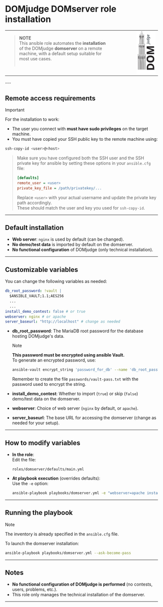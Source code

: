 # DOMjudge DOMserver role installation

<table><tr><td style="vertical-align: top; width: 70%;"><blockquote><strong>NOTE</strong><br>
      This ansible role automates the <b>installation</b> of the DOMjudge <b>domserver</b> on a remote machine, with a default setup suitable for most use cases.<br><br>
      </blockquote></td><td style="text-align: right;"><img src="img/DOMjudgelogo.svg" alt="DOMjudge Logo" height="140"></td></tr></table>
---

## Remote access requirements

> [!IMPORTANT]
> For the installation to work:
> - The user you connect with **must have sudo privileges** on the target machine.
> - You must have copied your SSH public key to the remote machine using:
>
> ```bash
> ssh-copy-id <user>@<host>
> ```
>
> > Make sure you have configured both the SSH user and the SSH private key for ansible by setting these options in your `ansible.cfg` file:
> > ```ini
> > [defaults]
> > remote_user = <user>
> > private_key_file = /path/privatekey/...
> > ```
> > Replace `<user>` with your actual username and update the private key path accordingly.  
> > These should match the user and key you used for `ssh-copy-id`.

---

## Default installation

- **Web server**: `nginx` is used by default (can be changed).
- **No demo/test data** is imported by default on the domserver.
- **No functional configuration** of DOMjudge (only technical installation).

---

## Customizable variables

You can change the following variables as needed:

```yaml
db_root_password: !vault |
  $ANSIBLE_VAULT;1.1;AES256
  ...
  ...
install_demo_contest: false # or true
webserver: nginx # or apache
server_baseurl: "http://localhost" # change as needed
```

- **db_root_password**: The MariaDB root password for the database hosting DOMjudge's data.  
  
  > [!NOTE]
  > **This password must be encrypted using ansible Vault.**  
  > To generate an encrypted password, use:
  > ```bash
  > ansible-vault encrypt_string 'password_for_db' --name 'db_root_password'
  > ```
  > Remember to create the file `passwords/vault-pass.txt` with the password used to encrypt the string.

- **install_demo_contest**: Whether to import (`true`) or skip (`false`) demo/test data on the domserver.

- **webserver**: Choice of web server (`nginx` by default, or `apache`).

- **server_baseurl**: The base URL for accessing the domserver (change as needed for your setup).

---

## How to modify variables

- **In the role**:  
  Edit the file:
  ```
  roles/domserver/defaults/main.yml
  ```
- **At playbook execution** (overrides defaults):  
  Use the `-e` option:
  ```bash
  ansible-playbook playbooks/domserver.yml -e "webserver=apache install_demo_contest=true" --ask-become-pass
  ```

---

## Running the playbook

> [!NOTE]
> The inventory is already specified in the `ansible.cfg` file.

To launch the domserver installation:

```bash
ansible-playbook playbooks/domserver.yml --ask-become-pass
```

---

## Notes

- **No functional configuration of DOMjudge is performed** (no contests, users, problems, etc.).
- This role only manages the technical installation of the domserver.

---
